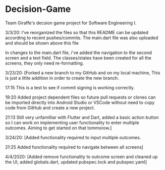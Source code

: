 # Decision-Game
Team Giraffe's decsion game project for Software Engineering I.

3/3/20: I've reorganized the files so that this README can be updated according to recent pushes/commits. The main.dart file was also uploaded and should be shown above this file

In changes to the main.dart file, i've added the navigation to the second screen and a text field. The classes/states have been created for all the screens, they only need re-formatting.

3/23/20: [Forked a new branch to my GitHub and on my local machine, This is just a little addition in order to create the new branch.

17:15 This is a test to see if commit signing is working correctly.


19:20 Added project dependent files so future pull requests or clones can be imported directly into Android Studio or VSCode without need to copy code from GitHub and create a new project.

21:13 Still very unfamilliar with Flutter and Dart, added a basic action button so I can work on implementing user functionality to enter multiple outcomes. Aiming to get started on that tommorow.]

3/24/20: [Added functionality required to input multiple outcomes.

21:25 Added functionality required to navigate between all screens]

4/4/2020: [Added remove functionality to outcome screen and cleaned up the UI, added globals.dart, updated pubspec.lock and pubspec.yaml]

